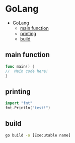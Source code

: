 # GoLang
<!--ts-->
   * [GoLang](go.md#golang)
      * [main function](go.md#main-function)
      * [printing](go.md#printing)
      * [build](go.md#build)

<!-- Added by: runner, at: Wed Feb 10 14:43:55 UTC 2021 -->

<!--te-->

## main function
```go
func main() {
//  Main code here!
}
```

## printing
```go
import "fmt"
fmt.Println("test!")
```

## build
```bash
go build -o [Executable name]
```
